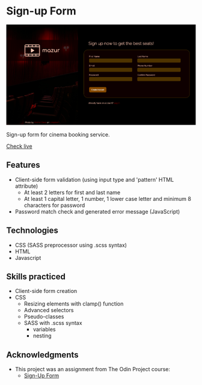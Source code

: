# Sign-up Form

![interface](./img/screenshoot.png)

Sign-up form for cinema booking service.

[Check live](https://mrzadzinski.github.io/sign-up-form/)

## Features
* Client-side form validation (using input type and 'pattern' HTML attribute)
  * At least 2 letters for first and last name
  * At least 1 capital letter, 1 number, 1 lower case letter and minimum 8 characters for password
* Password match check and generated error message (JavaScript)

## Technologies
* CSS (SASS preprocessor using .scss syntax)
* HTML
* Javascript

## Skills practiced
* Client-side form creation
* CSS
  * Resizing elements with clamp() function
  * Advanced selectors
  * Pseudo-classes
  * SASS with .scss syntax
    * variables
    * nesting

## Acknowledgments
* This project was an assignment from The Odin Project course:
  * [Sign-Up Form](https://www.theodinproject.com/lessons/node-path-intermediate-html-and-css-sign-up-form)
